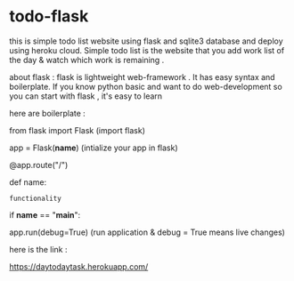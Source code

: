 # todo-flask

this is simple todo list website using flask and sqlite3 database and deploy using heroku cloud. 
Simple todo list is the website that you add work list of the day & watch which work is remaining . 

about flask :
flask is lightweight web-framework . It has easy syntax and boilerplate. If you know python basic and want to do web-development so you can start with flask , it's easy to learn 

here are boilerplate :

from flask import Flask (import flask)

app = Flask(__name__) (intialize your app in flask)

@app.route("/")

def name:

	functionality
  
if __name__ == "__main__":

   app.run(debug=True)    (run application & debug = True means live changes)


here is the link :

https://daytodaytask.herokuapp.com/


